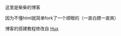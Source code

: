 这里是柴柴的博客

因为不懂html就简单fork了一个顺眼的（一直白嫖一直爽）

博客的搭建教程修改自 [Hux](https://github.com/Huxpro/huxpro.github.io) 
 

